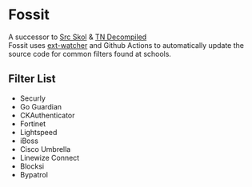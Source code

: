 # Fossit
A successor to [Src Skol](https://github.com/Src-Skol) & [TN Decompiled](https://github.com/TN-Decompile)\
Fossit uses [ext-watcher](https://github.com/ading2210/ext-watcher) and Github Actions to automatically update the source code for common filters found at schools.

## Filter List
- Securly
- Go Guardian
- CKAuthenticator
- Fortinet
- Lightspeed
- iBoss
- Cisco Umbrella
- Linewize Connect
- Blocksi
- Bypatrol
